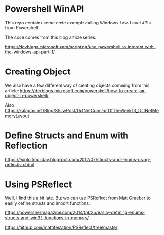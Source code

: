 # Powershell WinAPI

This repo contains some code example calling Windows Low-Level APIs from Powershell.

The code comes from this blog article series:

https://devblogs.microsoft.com/scripting/use-powershell-to-interact-with-the-windows-api-part-1/



# Creating Object

We also have a few different way of creating objects comming from this article:
https://devblogs.microsoft.com/powershell/how-to-create-an-object-in-powershell/

Also https://kalapos.net/Blog/ShowPost/DotNetConceptOfTheWeek13_DotNetMemoryLayout

# Define Structs and Enum with Reflection



https://exploitmonday.blogspot.com/2012/07/structs-and-enums-using-reflection.html


# Using PSReflect

Well, I find this a bit late. But we can use PSReflect from Matt Graeber to easily define structs and import functions.

https://powershellmagazine.com/2014/09/25/easily-defining-enums-structs-and-win32-functions-in-memory/

https://github.com/mattifestation/PSReflect/tree/master

